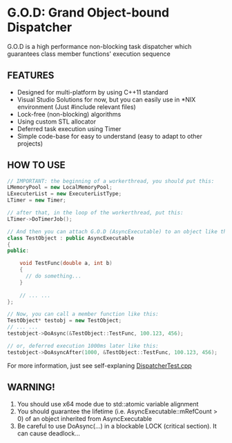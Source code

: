 G.O.D: Grand Object-bound Dispatcher
==========

G.O.D is a high performance non-blocking task dispatcher which guarantees class member functions' execution sequence 

## FEATURES
* Designed for multi-platform by using C++11 standard
 * Visual Studio Solutions for now, but you can easily use in *NIX environment (Just #include relevant files)
* Lock-free (non-blocking) algorithms
* Using custom STL allocator
* Deferred task execution using Timer
* Simple code-base for easy to understand (easy to adapt to other projects)


## HOW TO USE

```C++
// IMPORTANT: the beginning of a workerthread, you should put this:
LMemoryPool = new LocalMemoryPool;
LExecuterList = new ExecuterListType;
LTimer = new Timer;

// after that, in the loop of the workerthread, put this:
LTimer->DoTimerJob();

// And then you can attach G.O.D (AsyncExecutable) to an object like this:
class TestObject : public AsyncExecutable
{
public:

	void TestFunc(double a, int b)
	{
	  // do something...
	}
	
	// ... ...
};

// Now, you can call a member function like this:
TestObject* testobj = new TestObject;
// ... ...
testobject->DoAsync(&TestObject::TestFunc, 100.123, 456);

// or, deferred execution 1000ms later like this:
testobject->DoAsyncAfter(1000, &TestObject::TestFunc, 100.123, 456);
```

For more information, just see self-explaning [DispatcherTest.cpp](JobDispatcher/DispatcherTest.cpp)  

## WARNING!

1. You should use x64 mode due to std::atomic variable alignment
2. You should guarantee the lifetime (i.e. AsyncExecutable::mRefCount > 0) of an object inherited from AsyncExecutable
3. Be careful to use DoAsync(...) in a blockable LOCK (critical section). It can cause deadlock...


